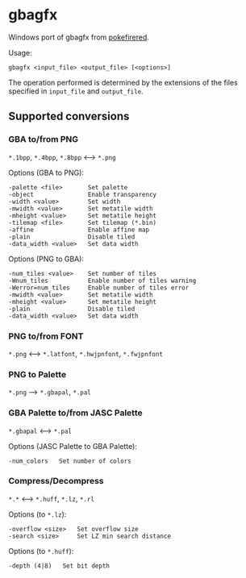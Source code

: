 # gbagfx

Windows port of gbagfx from [pokefirered](https://github.com/pret/pokefirered).

Usage:
```
gbagfx <input_file> <output_file> [<options>]
```

The operation performed is determined by the extensions of the files specified in `input_file` and `output_file`.


## Supported conversions

### GBA to/from PNG

`*.1bpp`, `*.4bpp`, `*.8bpp` ⟷ `*.png`

Options (GBA to PNG):
```
-palette <file>       Set palette
-object               Enable transparency
-width <value>        Set width
-mwidth <value>       Set metatile width
-mheight <value>      Set metatile height
-tilemap <file>       Set tilemap (*.bin)
-affine               Enable affine map
-plain                Disable tiled
-data_width <value>   Set data width
```

Options (PNG to GBA):
```
-num_tiles <value>    Set number of tiles
-Wnum_tiles           Enable number of tiles warning
-Werror=num_tiles     Enable number of tiles error
-mwidth <value>       Set metatile width
-mheight <value>      Set metatile height
-plain                Disable tiled
-data_width <value>   Set data width
```

### PNG to/from FONT

`*.png` ⟷ `*.latfont`, `*.hwjpnfont`, `*.fwjpnfont`

### PNG to Palette

`*.png` ⟶ `*.gbapal`, `*.pal`

### GBA Palette to/from JASC Palette

`*.gbapal` ⟷ `*.pal`

Options (JASC Palette to GBA Palette):
```
-num_colors   Set number of colors
```

### Compress/Decompress

`*.*` ⟷ `*.huff`, `*.lz`, `*.rl`

Options (to `*.lz`):
```
-overflow <size>   Set overflow size
-search <size>     Set LZ min search distance
```

Options (to `*.huff`):
```
-depth (4|8)   Set bit depth
```